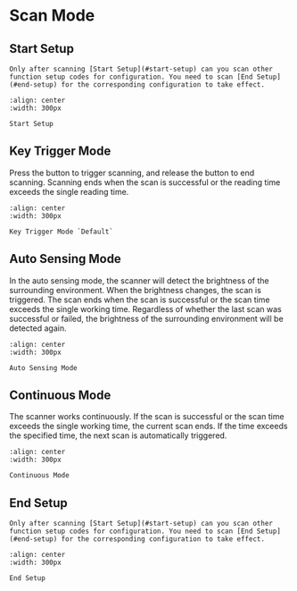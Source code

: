 # Scan Mode

## Start Setup
```{note}
Only after scanning [Start Setup](#start-setup) can you scan other function setup codes for configuration. You need to scan [End Setup](#end-setup) for the corresponding configuration to take effect.
```

```{figure} ../../media/23SETUPE1.png
:align: center
:width: 300px

Start Setup
```

## Key Trigger Mode
Press the button to trigger scanning, and release the button to end scanning. Scanning ends when the scan is successful or the reading time exceeds the single reading time.

```{figure} ../../media/40TRIGGERKEY5.png
:align: center
:width: 300px

Key Trigger Mode `Default`
```

## Auto Sensing Mode
In the auto sensing mode, the scanner will detect the brightness of the surrounding environment. When the brightness changes, the scan is triggered. The scan ends when the scan is successful or the scan time exceeds the single working time. Regardless of whether the last scan was successful or failed, the brightness of the surrounding environment will be detected again.

```{figure} ../../media/40BRIGHTNESS1.png
:align: center
:width: 300px

Auto Sensing Mode
```

## Continuous Mode
The scanner works continuously. If the scan is successful or the scan time exceeds the single working time, the current scan ends. If the time exceeds the specified time, the next scan is automatically triggered.

```{figure} ../../media/40TRIGGEROFF6.png
:align: center
:width: 300px

Continuous Mode
```


## End Setup
```{note}
Only after scanning [Start Setup](#start-setup) can you scan other function setup codes for configuration. You need to scan [End Setup](#end-setup) for the corresponding configuration to take effect.
```

```{figure} ../../media/23SETUPE0.png
:align: center
:width: 300px

End Setup
```